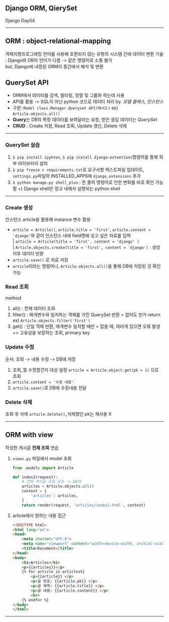 ## Django ORM, QierySet
Django Day04  
***
## ORM : object-relational-mapping
객체지향프로그래밍 언어를 사용해 호환되지 않는 유형의 시스템 간에 데이터 변환 기술  
: Django와 DB의 언어가 다름 -> 같은 명령어로 소통 불가  
but, Django에 내장된 ORM이 중간에서 해석 및 변환

## QuerySet API
- ORM에서 데이터를 검색, 필터링, 정렬 및 그룹화 하는데 사용
- API를 활용 -> SQL이 아닌 python 코드로 데이터 처리 by. *모델 클래스, 인스턴스*
- 구문: `Model class.Manager.Queryset API(메서드)` ex) `Article.objects.all()`
- **Query**는 DB의 특정 데이터를 보여달라는 요청, 받은 응답 데이터는 *QuerySet*
- **CRUD** : Create 저장, Read 조회, Update 갱신, Delete 삭제
---
### QuerySet 실습
1. `$ pip install ipyhton`, `$ pip install django-extentions`명령어를 통해 외부 라이브러리 설치
2. `$ pip freeze > requirements.txt`로 요구사항 텍스트파일 업데이트, `settings.py`파일의 INSTALLED_APPS에 `django_extensions` 추가
3. `$ python manage.py shell_plus` : 한 줄의 명령어로 인한 변화를 바로 확인 가능함
+) Django shell은 장고 내에서 실행되는 python shell 
***
### Create 생성
인스턴스 article을 활용해 instance 변수 활용  

* `article = Article()`, `article.title = 'first'`, `article.content = 'django'`와 같이 인스턴스 내에 field명에 넣고 싶은 자료를 입력   
| `article = Article(title = 'first', content = 'django' )`  
| `Article.objects.create(title = 'first', content = 'django')` : 생성 이후 데이터 반환
* `article.save()` 로 자료 저장 
* `article`이라는 명령어나, `Article.objects.all()`을 통해 DB에 저장된 것 확인 가능

### Read 조회
method
1. all() : 전체 데이터 조회
2. filter() : 매개변수와 일치하는 객체를 가진 QuerySet 반환 = 없어도 빈거 return  
    ex) `Article.objects.filter('first')`
3. get() : 단일 객체 반환, 매개변수 일치할 때만 = 없을 때, 여러개 있으면 오류 발생 => 고유성을 보장하는 조회, primary key

### Update 수정
순서: 조회 -> 내용 수정 -> DB에 저장
1. 조회_뭘 수정할건지 대상 설정
`article = Article.object.get(pk = 1)` 으로 조회
2. `article.content = '수정 내용'`
3. `article.save()`로 DB에 수정내용 전달

### Delete 삭제
조회 후 삭제 `article.delete()`_삭제했던 pk는 재사용 X
***
## ORM with view
작성한 게시글 **전체 조회** 연습
1. `views.py` 파일에서 model 조회
    ```python
    from .models import Article

    def index2(request):
        # 전체 게시글 조회 요청 -> DB에
        articles = Article.objects.all()
        context = {
            'articles': articles,
        }
        return render(request, 'articles/index2.html', context)

    ```
2. article에서 원하는 내용 접근  
    ```html
    <!DOCTYPE html>
    <html lang="en">
    <head>
        <meta charset="UTF-8">
        <meta name="viewport" content="width=device-width, initial-scale=1.0">
        <title>Document</title>
    </head>
    <body>
        <h1>Articles</h1>
        <p>{{articles}}</p>
        {% for article in articles%}
            <p>{{article}} </p>
            <p>글 번호: {{article.pk}} </p>
            <p>글 제목: {{article.title}} </p>
            <p>글 내용: {{article.content}} </p>
            <hr>
        {% endfor %}
    </body>
    </html>
    ```
***
